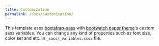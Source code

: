 ```yaml
---
title: Customization
permalink: /docs/customization/
---
```


This template uses [bootstrap-sass](https://github.com/twbs/bootstrap-sass) with [bootwatch paper theme](https://bootswatch.com/paper/)'s custom sass variables.
You can change any kind of properties such as font size, color set and etc. in `_sass/_variables.scss` file.
